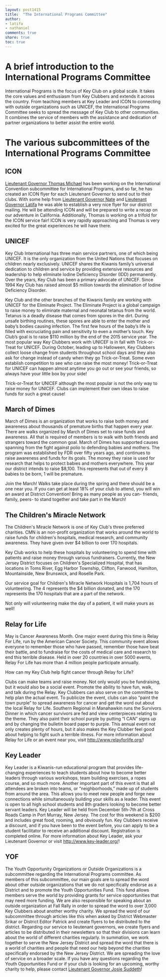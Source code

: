 ```yaml
---
layout: post1415
title:  "The International Programs Committee"
author:
- latifa
- nathaniel
comments: true
share: true
toc: true
---
```


# A brief introduction to the International Programs Committee

International Programs is the focus of Key Club on a global scale. It takes the core values and enthusiasm from Key Clubbers and extends it across the country. From teaching members at Key Leader and ICON to connecting with outside organizations such as UNICEF, the International Programs Committee seeks to spread the message of Key Club to other communities. It combines the service of members with the assistance and dedication of partner organizations to better assist the entire world.

# The various subcommittees of the International Programs Committee

## ICON

[Lieutenant Governor Thomas Michael](/board/thomas.html) has been working on the International Convention subcommittee for International Programs, and so far, he has created an ICON flyer for each Lieutenant Governor to send out to their clubs. With some help from [Lieutenant Governor Nate](/board/nathaniel.hml) and [Lieutenant Governor Latifa](/board/latifa.html) he was able to establish a very nice flyer for our district mailing. He will be attending ICON and will be prepared to write a recap on our adventure in California. Additionally, Thomas is working on a trifold for the ICON service fair! ICON is very rapidly approaching and Thomas is very excited for the great experiences he will have there.

## UNICEF

Key Club International has three main service partners, one of which being UNICEF. It is the only organization from the United Nations that focuses on children nearly exclusively. UNICEF shares the Kiwanis family’s universal dedication to children and service by providing extensive resources and leadership to help eliminate Iodine Deficiency Disorder (IDD) permanently. Over the years, Key Club has been a primary advocate of UNICEF. Since 1994 Key Club has raised almost $5 million towards the elimination of Iodine Deficiency Disorder.

Key Club and the other branches of the Kiwanis family are working with UNICEF for the Eliminate Project. The Eliminate Project is a global campaign to raise money to eliminate maternal and neonatal tetanus from the world. Tetanus is a deadly disease that comes from spores in the dirt. During unsafe birthing routines, these spores are able to enter the mother and baby’s bodies causing infection. The first few hours of the baby’s life is filled with excruciating pain and sensitivity to even a mother’s touch. Key Club’s goal is to raise $110 million by the end of the 2015 service year. The most popular way Key Clubbers work with UNICEF is in fall with Trick-or-Treat for UNICEF. During October, leading up to Halloween, Key Clubbers collect loose change from students throughout school days and they also ask for change instead of candy when they go Trick-or-Treat. Some even establish competition to see who can raise the most money! Trick-or-Treat for UNICEF can happen almost anytime you go out or see your friends, so always have your little box by your side!

Trick-or-Treat for UNICEF although the most popular is not the only way to raise money for UNICEF. Clubs can implement their own ideas to raise funds for such a great cause!

## March of Dimes

March of Dimes is an organization that works to raise both money and awareness about thousands of premature births that happen every year. There are walks organized by March of Dimes set to raise funds and awareness. All that is required of members is to walk with both friends and strangers toward the common goal. March of Dimes has supported causes spanning from the fight against polio to defending babies and mothers. The program was established by FDR over fifty years ago, and continues to raise awareness and funds for its goals. The money they raise is used for research that helps to protect babies and mothers everywhere. This year our district intends to raise $8,100.  This represents that out of every 8 babies to be born, 1 will be premature.

Join the March! Walks take place during the spring and there should be a one near you. If you can get at least 18% of your club to attend, you will win an award at District Convention! Bring as many people as you can- friends, family, peers- to stand together and take part in the March!

## The Children's Miracle Network

The Children's Miracle Network is one of Key Club's three preferred charities. CMN is an non-profit organization that works around the world to raise funds for children's hospitals, medical research, and community awareness. They have given over $4 billion to over 170 hospitals.

Key Club works to help these hospitals by volunteering to spend time with patients and raise money through various fundraisers. Currently, the New Jersey District focuses on Children's Specialized Hospital, that has locations in Toms River, Egg Harbor Township, Clifton, Fanwood, Hamilton, Mountainside, New Brunswick, and Roselle Park.

Our service goal for Children's Miracle Network Hospitals is 1,704 hours of volunteering. The 4 represents the $4 billion donated, and the 170 represents the 170 hospitals that are a part of the network.

Not only will volunteering make the day of a patient, it will make yours as well!

## Relay for Life

May is Cancer Awareness Month. One major event during this time is Relay For Life, run by the American Cancer Society. This community event allows everyone to remember those who have passed, remember those have beat their battle, and to fundraise for the costs of medical care and research to end this terrible disease. Held in over 20 countries in over 5000 events, Relay For Life has more than 4 million people participate annually.

How can my Key Club help fight cancer through Relay for Life?

Clubs can make teams and raise money. Not only would you be fundraising, but it would also be a social event. Promote the ability to have fun, walk, and talk during the Relay. Key Clubbers can also serve on the committee to help plan the actual event. To publicize the event, clubs can also “paint the town purple” to spread awareness for cancer and get the word out about the local Relay for Life.  Southern Regional in Manahawkin runs the Survivors Dinner in which cancer survivors are fed and view centerpieces relating to the theme. They also paint their school purple by putting “I CAN” signs up and by changing the bulletin board paper to purple. This annual event not only creates plenty of hours, but it also makes the Key Clubber feel good about helping to fight such a terrible illness. For more information about Relay for Life or an event near you, visit <http://www.relayforlife.org/>!

## Key Leader

Key Leader is a Kiwanis-run educational program that provides life-changing experiences to teach students about how to become better leaders through various workshops, team building exercises, a ropes course, and so much more. Another important part of this event is that all attendees are broken into teams, or “neighborhoods,” made up of students from around the area. This allows you to meet new people and forge new connections while simultaneously building your skills as a leader. This event is open to all high school students and 8th graders looking to become better servant leaders. Key Leader will be held from December 5th-7th at Cross Roads Camp in Port Murray, New Jersey. The cost for this weekend is $200 and includes great food, rooming, and obviously fun. Key Clubbers receive a discount, and if you have been to the event before, you can apply to be a student facilitator to receive an additional discount. Registration is completed online. For more information about Key Leader, ask your Lieutenant Governor or visit <http://www.key-leader.org/>!

## YOF

The Youth Opportunity Organizations or Outside Organizations is a subcommittee regarding the International Programs committee. As members of this subcommittee, our main goals are to spread the word about other outside organizations that we do not specifically endorse as a District and to promote the Youth Opportunities Fund. This fund allows members serve the world by providing grants for service opportunities that may need more funding. We are also responsible for speaking about an outside organization at Fall Rally in order to spread the word to over 3,000 Key Clubbers about another worthy charity. We  spread the word of our subcommittee through articles like this when asked by District Webmaster Srikar or District Editor Patrick and create flyers to be distributed to the district. Regarding our service to lieutenant governors, we create flyers and articles to be distributed in their newsletters so that their divisions can learn about the world of different charities regularly. In summation, we work together to serve the New Jersey District and spread the word that there is a world of charities and people that need our help beyond the charities specifically endorsed by the New Jersey District. We are spreading the love of service on a broader scale. If you have any questions regarding the Youth Opportunities Fund or if your club is looking for an upcoming, worthy charity to help, please contact [Lieutenant Governor Josie Suddeth](/board/josie.html)!
